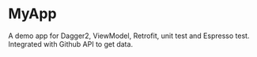 # MyApp
A demo app for Dagger2, ViewModel, Retrofit, unit test and Espresso test. Integrated with Github API to get data.

